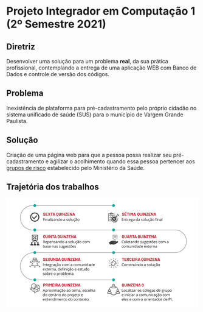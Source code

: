 # Projeto Integrador em Computação 1 (2º Semestre 2021)

## Diretriz

Desenvolver uma solução para um problema **real**, da sua prática profissional, contemplando a entrega de uma aplicação WEB com Banco de Dados e controle de versão dos códigos.


## Problema

Inexistência de plataforma para pré-cadastramento pelo próprio cidadão no sistema unificado de saúde (SUS) para o município de Vargem Grande Paulista.

## Solução

Criação de uma página web para que a pessoa possa realizar seu pré-cadastramento e agilizar o acolhimento quando essa pessoa pertencer aos [grupos de risco](https://conselho.saude.gov.br/recomendacoes-cns/1103-recomendac-a-o-no-020-de-07-de-abril-de-2020) estabelecido pelo Ministério da Saúde.

## Trajetória dos trabalhos

![Desafio](Trajetoria_PI.png)
